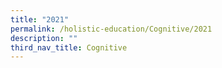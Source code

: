 ```yaml
---
title: "2021"
permalink: /holistic-education/Cognitive/2021
description: ""
third_nav_title: Cognitive
---
```

